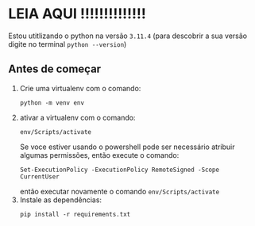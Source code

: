
# LEIA AQUI !!!!!!!!!!!!!!

Estou utitlizando o python na versão `3.11.4`
(para descobrir a sua versão digite no terminal `python --version`)
## Antes de começar 
1. Crie uma virtualenv com o comando:
    ```
    python -m venv env
    ```
2. ativar a virtualenv com o comando:
    ```
    env/Scripts/activate
    ```
     Se voce estiver usando o powershell pode ser necessário atribuir algumas permissões, então execute o comando:
    ```
    Set-ExecutionPolicy -ExecutionPolicy RemoteSigned -Scope CurrentUser
    ```
    então executar novamente o comando `env/Scripts/activate`
3. Instale as dependências:
    ```
    pip install -r requirements.txt
    ```
